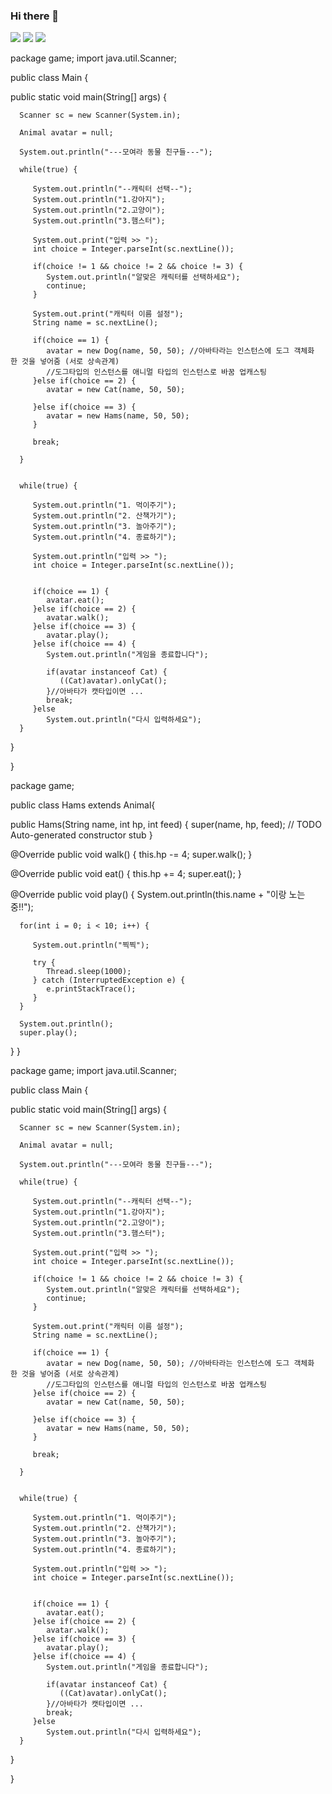 ### Hi there 👋

<!--
**kookchaerim/kookchaerim** is a ✨ _special_ ✨ repository because its `README.md` (this file) appears on your GitHub profile.

Here are some ideas to get you started:

- 🔭 I’m currently working on ...
- 🌱 I’m currently learning ...
- 👯 I’m looking to collaborate on ...
- 🤔 I’m looking for help with ...
- 💬 Ask me about ...
- 📫 How to reach me: ...
- 😄 Pronouns: ...
- ⚡ Fun fact: ...
-->

<img src="https://img.shields.io/badge/Python-3776AB?style=flat&logo=Python&logoColor=white"/></a>
<img src="https://img.shields.io/badge/C-A8B9CC?style=flat&logo=C&logoColor=white"/></a>
<img src="https://img.shields.io/badge/java-007396?style=flat&logo=java&logoColor=white"> 

package game;
import java.util.Scanner;

public class Main {

   public static void main(String[] args) {
      
      Scanner sc = new Scanner(System.in);
      
      Animal avatar = null;
      
      System.out.println("---모여라 동물 친구들---");
      
      while(true) {
         
         System.out.println("--캐릭터 선택--");
         System.out.println("1.강아지");
         System.out.println("2.고양이");
         System.out.println("3.햄스터");
         
         System.out.print("입력 >> ");
         int choice = Integer.parseInt(sc.nextLine());
         
         if(choice != 1 && choice != 2 && choice != 3) {
            System.out.println("알맞은 캐릭터를 선택하세요");
            continue;
         }
         
         System.out.print("캐릭터 이름 설정");
         String name = sc.nextLine();
         
         if(choice == 1) {
            avatar = new Dog(name, 50, 50); //아바타라는 인스턴스에 도그 객체화 한 것을 넣어줌 (서로 상속관계)
            //도그타입의 인스턴스를 애니멀 타입의 인스턴스로 바꿈 업캐스팅
         }else if(choice == 2) {
            avatar = new Cat(name, 50, 50);
            
         }else if(choice == 3) {
            avatar = new Hams(name, 50, 50);
         }
         
         break;
         
      }
      
      
      while(true) {
         
         System.out.println("1. 먹이주기");
         System.out.println("2. 산책가기");
         System.out.println("3. 놀아주기");
         System.out.println("4. 종료하기");
         
         System.out.println("입력 >> ");
         int choice = Integer.parseInt(sc.nextLine());
         
         
         if(choice == 1) {
            avatar.eat();
         }else if(choice == 2) {
            avatar.walk();
         }else if(choice == 3) {
            avatar.play();
         }else if(choice == 4) {
            System.out.println("게임을 종료합니다");
            
            if(avatar instanceof Cat) {
               ((Cat)avatar).onlyCat();
            }//아바타가 캣타입이면 ...
            break;
         }else
            System.out.println("다시 입력하세요");
      }
      
   }

}

package game;

public class Hams extends Animal{

   public Hams(String name, int hp, int feed) {
      super(name, hp, feed);
      // TODO Auto-generated constructor stub
   }

   @Override
   public void walk() {
      this.hp -= 4;
      super.walk();
   }
   
   @Override
   public void eat() {
      this.hp += 4;
      super.eat();
   }
   
   @Override
   public void play() {
      System.out.println(this.name + "이랑 노는중!!");
      
      for(int i = 0; i < 10; i++) {
         
         System.out.println("찍찍");
         
         try {
            Thread.sleep(1000);
         } catch (InterruptedException e) {
            e.printStackTrace();
         }
      }
      
      System.out.println();
      super.play();
      
   }
}

package game;
import java.util.Scanner;

public class Main {

   public static void main(String[] args) {
      
      Scanner sc = new Scanner(System.in);
      
      Animal avatar = null;
      
      System.out.println("---모여라 동물 친구들---");
      
      while(true) {
         
         System.out.println("--캐릭터 선택--");
         System.out.println("1.강아지");
         System.out.println("2.고양이");
         System.out.println("3.햄스터");
         
         System.out.print("입력 >> ");
         int choice = Integer.parseInt(sc.nextLine());
         
         if(choice != 1 && choice != 2 && choice != 3) {
            System.out.println("알맞은 캐릭터를 선택하세요");
            continue;
         }
         
         System.out.print("캐릭터 이름 설정");
         String name = sc.nextLine();
         
         if(choice == 1) {
            avatar = new Dog(name, 50, 50); //아바타라는 인스턴스에 도그 객체화 한 것을 넣어줌 (서로 상속관계)
            //도그타입의 인스턴스를 애니멀 타입의 인스턴스로 바꿈 업캐스팅
         }else if(choice == 2) {
            avatar = new Cat(name, 50, 50);
            
         }else if(choice == 3) {
            avatar = new Hams(name, 50, 50);
         }
         
         break;
         
      }
      
      
      while(true) {
         
         System.out.println("1. 먹이주기");
         System.out.println("2. 산책가기");
         System.out.println("3. 놀아주기");
         System.out.println("4. 종료하기");
         
         System.out.println("입력 >> ");
         int choice = Integer.parseInt(sc.nextLine());
         
         
         if(choice == 1) {
            avatar.eat();
         }else if(choice == 2) {
            avatar.walk();
         }else if(choice == 3) {
            avatar.play();
         }else if(choice == 4) {
            System.out.println("게임을 종료합니다");
            
            if(avatar instanceof Cat) {
               ((Cat)avatar).onlyCat();
            }//아바타가 캣타입이면 ...
            break;
         }else
            System.out.println("다시 입력하세요");
      }
      
   }

}
